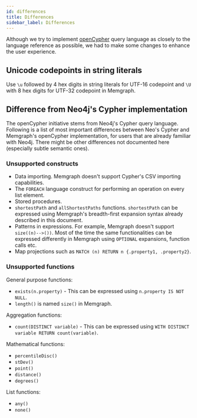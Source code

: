 ```yaml
---
id: differences
title: Differences
sidebar_label: Differences
---
```


Although we try to implement [openCypher](https://www.opencypher.org/) query language as closely to the
language reference as possible, we had to make some changes to enhance the
user experience.

## Unicode codepoints in string literals

Use `\u` followed by 4 hex digits in string literals for UTF-16 codepoint and
`\U` with 8 hex digits for UTF-32 codepoint in Memgraph.


## Difference from Neo4j's Cypher implementation

The openCypher initiative stems from Neo4j's Cypher query language. Following is a list
of most important differences between Neo's Cypher and Memgraph's openCypher implementation,
for users that are already familiar with Neo4j. There might be other differences not documented
here (especially subtle semantic ones).

### Unsupported constructs

* Data importing. Memgraph doesn't support Cypher's CSV importing capabilities.
* The `FOREACH` language construct for performing an operation on every list element.
* Stored procedures.
* `shortestPath` and `allShortestPaths` functions. `shortestPath` can be expressed using
  Memgraph's breadth-first expansion syntax already described in this document.
* Patterns in expressions. For example, Memgraph doesn't support `size((n)-->())`. Most of the time
  the same functionalities can be expressed differently in Memgraph using `OPTIONAL` expansions,
  function calls etc.
* Map projections such as `MATCH (n) RETURN n {.property1, .property2}`.

### Unsupported functions

General purpose functions:

* `exists(n.property)` - This can be expressed using `n.property IS NOT NULL`.
* `length()` is named `size()` in Memgraph.

Aggregation functions:

* `count(DISTINCT variable)` - This can be expressed using `WITH DISTINCT variable RETURN count(variable)`.

Mathematical functions:

* `percentileDisc()`
* `stDev()`
* `point()`
* `distance()`
* `degrees()`

List functions:

* `any()`
* `none()`
